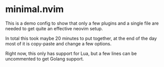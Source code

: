 # minimal.nvim

This is a demo config to show that only a few plugins and a single file are
needed to get quite an effective neovim setup.

In total this took maybe 20 minutes to put together, at the end of the day
most of it is copy-paste and change a few options.

Right now, this only has support for Lua, but a few lines can be uncommented
to get Golang support.
